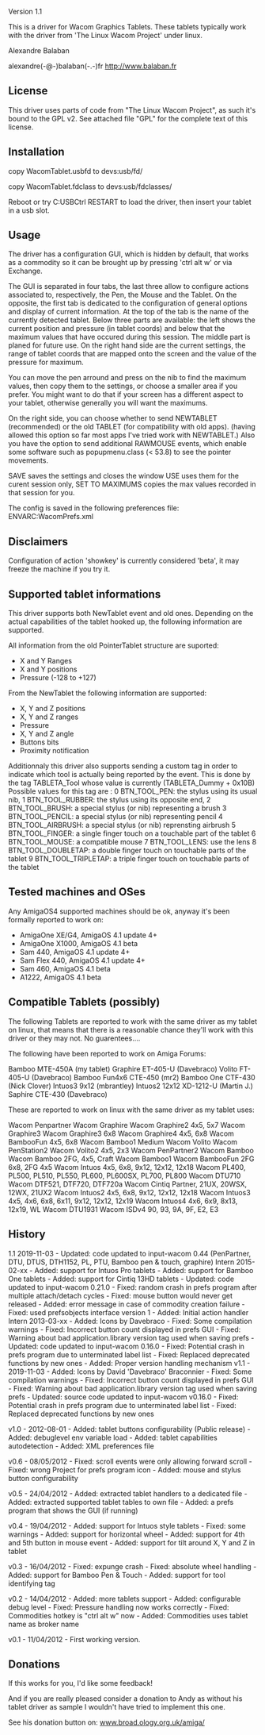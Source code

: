 Version 1.1

This is a driver for Wacom Graphics Tablets. These tablets typically work with
the driver from 'The Linux Wacom Project' under linux.

Alexandre Balaban

alexandre(-@-)balaban(-.-)fr
http://www.balaban.fr

License
-------

This driver uses parts of code from "The Linux Wacom Project", as such it's
bound to the GPL v2. See attached file "GPL" for the complete text of this
license.


Installation
------------

copy WacomTablet.usbfd to devs:usb/fd/

copy WacomTablet.fdclass to devs:usb/fdclasses/

Reboot or try C:USBCtrl RESTART to load the driver, then insert your tablet in
a usb slot.

Usage
-----

The driver has a configuration GUI, which is hidden by default, that works as a
commodity so it can be brought up by pressing 'ctrl alt w' or via Exchange.

The GUI is separated in four tabs, the last three allow to configure actions
associated to, respectively, the Pen, the Mouse and the Tablet. On the opposite,
the first tab is dedicated to the configuration of general options and display
of current information. At the top of the tab is the name of the currently
detected tablet. Below three parts are available: the left shows the current
position and pressure (in tablet coords) and below that the maximum values that
have occured during this session. The middle part is planed for future use. On
the right hand side are the current settings, the range of tablet coords that
are mapped onto the screen and the value of the pressure for maximum.

You can move the pen arround and press on the nib to find the maximum values,
then copy them to the settings, or choose a smaller area if you prefer. You
might want to do that if your screen has a different aspect to your tablet,
otherwise generally you will want the maximums.

On the right side, you can choose whether to send NEWTABLET (recommended) or the
old TABLET (for compatibility with old apps). (having allowed this option so far
most apps I've tried work with NEWTABLET.) Also you have the option to send
additional RAWMOUSE events, which enable some software such as popupmenu.class
(< 53.8) to see the pointer movements.

SAVE saves the settings and closes the window
USE uses them for the curent session only,
SET TO MAXIMUMS copies the max values recorded in that session for you.

The config is saved in the following preferences file: ENVARC:WacomPrefs.xml

Disclaimers
-----------

Configuration of action 'showkey' is currently considered 'beta', it may freeze
the machine if you try it.


Supported tablet informations
-----------------------------

This driver supports both NewTablet event and old ones. Depending on the actual
capabilities of the tablet hooked up, the following information are supported.

All information from the old PointerTablet structure are suported:
 * X and Y Ranges
 * X and Y positions
 * Pressure (-128 to +127)

From the NewTablet the following information are supported:
 * X, Y and Z positions
 * X, Y and Z ranges
 * Pressure
 * X, Y and Z angle
 * Buttons bits
 * Proximity notification

Additionnaly this driver also supports sending a custom tag in order to indicate
which tool is actually being reported by the event. This is done by the tag
TABLETA_Tool whose value is currently (TABLETA_Dummy + 0x10B)
Possible values for this tag are :
    0 BTN_TOOL_PEN: the stylus using its usual nib,
    1 BTN_TOOL_RUBBER: the stylus using its opposite end,
    2 BTN_TOOL_BRUSH: a special stylus (or nib) representing a brush
    3 BTN_TOOL_PENCIL: a special stylus (or nib) representing pencil
    4 BTN_TOOL_AIRBRUSH: a special stylus (or nib) reprensting airbrush
    5 BTN_TOOL_FINGER: a single finger touch on a touchable part of the tablet 
    6 BTN_TOOL_MOUSE: a compatible mouse
    7 BTN_TOOL_LENS: use the lens
    8 BTN_TOOL_DOUBLETAP: a double finger touch on touchable parts of the tablet
    9 BTN_TOOL_TRIPLETAP: a triple finger touch on touchable parts of the tablet



Tested machines and OSes
------------------------

Any AmigaOS4 supported machines should be ok, anyway it's been formally reported
to work on:

- AmigaOne XE/G4, AmigaOS 4.1 update 4+
- AmigaOne X1000, AmigaOS 4.1 beta
- Sam 440, AmigaOS 4.1 update 4+
- Sam Flex 440, AmigaOS 4.1 update 4+
- Sam 460, AmigaOS 4.1 beta
- A1222, AmigaOS 4.1 beta

Compatible Tablets (possibly)
-----------------------------

The following Tablets are reported to work with the same driver as my tablet on
linux, that means that there is a reasonable chance they'll work with this driver
or they may not. No guarentees....

The following have been reported to work on Amiga Forums:

Bamboo MTE-450A (my tablet)
Graphire ET-405-U (Davebraco)
Volito FT-405-U (Davebraco)
Bamboo Fun4x6 CTE-450 (mr2)
Bamboo One CTF-430 (Nick Clover)
Intuos3 9x12 (mbrantley)
Intuos2 12x12 XD-1212-U (Martin J.)
Saphire CTE-430 (Davebraco)

These are reported to work on linux with the same driver as my tablet uses:

Wacom Penpartner
Wacom Graphire
Wacom Graphire2 4x5, 5x7
Wacom Graphire3
Wacom Graphire3 6x8
Wacom Graphire4 4x5, 6x8
Wacom BambooFun 4x5, 6x8
Wacom Bamboo1 Medium
Wacom Volito
Wacom PenStation2
Wacom Volito2 4x5, 2x3
Wacom PenPartner2
Wacom Bamboo
Wacom Bamboo 2FG, 4x5, Craft
Wacom Bamboo1
Wacom BambooFun 2FG 6x8, 2FG 4x5
Wacom Intuos 4x5, 6x8, 9x12, 12x12, 12x18
Wacom PL400, PL500, PL510, PL550, PL600, PL600SX, PL700, PL800
Wacom DTU710
Wacom DTF521, DTF720, DTF720a
Wacom Cintiq Partner, 21UX, 20WSX, 12WX, 21UX2
Wacom Intuos2 4x5, 6x8, 9x12, 12x12, 12x18
Wacom Intuos3 4x5, 4x6, 6x8, 6x11, 9x12, 12x12, 12x19
Wacom Intuos4 4x6, 6x9, 8x13, 12x19, WL
Wacom DTU1931
Wacom ISDv4 90, 93, 9A, 9F, E2, E3

History
-------

 1.1    2019-11-03  - Updated: code updated to input-wacom 0.44
                               (PenPartner, DTU, DTUS, DTH1152, PL, PTU,
                                Bamboo pen & touch, graphire)
 Intern 2015-02-xx  - Added: support for Intuos Pro tablets
                    - Added: support for Bamboo One tablets
                    - Added: support for Cintiq 13HD tablets
                    - Updated: code updated to input-wacom 0.21.0
                    - Fixed: random crash in prefs program after multiple
                             attach/detach cycles
                    - Fixed: mouse button would never get released
                    - Added: error message in case of commodity creation
                             failure
                    - Fixed: used prefsobjects interface version 1
                    - Added: Initial action handler
 Intern 2013-03-xx  - Added: Icons by Davebraco
                    - Fixed: Some compilation warnings
                    - Fixed: Incorrect button count displayed in prefs GUI
                    - Fixed: Warning about bad application.library version
                             tag used when saving prefs
                    - Updated: code updated to input-wacom 0.16.0
                    - Fixed: Potential crash in prefs program due to
                             unterminated label list
                    - Fixed: Replaced deprecated functions by new ones
                    - Added: Proper version handling mechanism
 v1.1 - 2019-11-03  - Added: Icons by David 'Davebraco' Braconnier
                    - Fixed: Some compilation warnings
                    - Fixed: Incorrect button count displayed in prefs GUI
                    - Fixed: Warning about bad application.library version
                             tag used when saving prefs
                    - Updated: source code updated to input-wacom v0.16.0
                    - Fixed: Potential crash in prefs program due to
                             unterminated label list
                    - Fixed: Replaced deprecated functions by new ones

 v1.0 - 2012-08-01  - Added: tablet buttons configurability
 (Public release)   - Added: debuglevel env variable load
                    - Added: tablet capabilities autodetection
                    - Added: XML preferences file

 v0.6 - 08/05/2012  - Fixed: scroll events were only allowing forward scroll
                    - Fixed: wrong Project for prefs program icon
                    - Added: mouse and stylus button configurability

 v0.5 - 24/04/2012  - Added: extracted tablet handlers to a dedicated file
                    - Added: extracted supported tablet tables to own file
                    - Added: a prefs program that shows the GUI (if running)

 v0.4 - 19/04/2012  - Added: support for Intuos style tablets
                    - Fixed: some warnings
                    - Added: support for horizontal wheel
                    - Added: support for 4th and 5th button in mouse event
                    - Added: support for tilt around X, Y and Z in tablet

 v0.3 - 16/04/2012  - Fixed: expunge crash
                    - Fixed: absolute wheel handling
                    - Added: support for Bamboo Pen & Touch
                    - Added: support for tool identifying tag

 v0.2 - 14/04/2012  - Added: more tablets support
                    - Added: configurable debug level
                    - Fixed: Pressure handling now works correctly
                    - Fixed: Commodities hotkey is "ctrl alt w" now
                    - Added: Commodities uses tablet name as broker name

 v0.1 - 11/04/2012  - First working version.


Donations
---------

If this works for you, I'd like some feedback!

And if you are really pleased consider a donation to Andy as without his tablet
driver as sample I wouldn't have tried to implement this one.

See his donation button on: www.broad.ology.org.uk/amiga/

